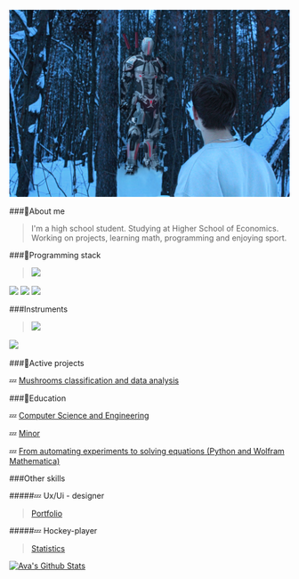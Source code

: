 ![Banner](https://github.com/Sosylka19/Sosylka19/blob/main/497DC3AC-3682-4A29-8E03-01A146BD1D22.jpg)

###🚾About me

>I'm a high school student.
Studying at Higher School of Economics. Working on projects, learning math, programming and enjoying sport.

###🚾Programming stack

><img src="/Users/aleksandrandreev/Downloads/ISO_C++_Logo.svg.png" width="30"/>
<img src="/Users/aleksandrandreev/Downloads/Unknown.png" width="40"/>
<img src="/Users/aleksandrandreev/Downloads/python-logo-only.png" width="30"/>
<img src="/Users/aleksandrandreev/Downloads/images.png" width="30"/>

###Instruments
><img src="/Users/aleksandrandreev/Downloads/Git_icon.svg.png" width="30"/>
<img src="/Users/aleksandrandreev/Downloads/97_Docker_logo_logos-512.webp" width="30"/>

###🚾Active projects

💤 [Mushrooms classification and data analysis](https://github.com/Spaceboy450/data_analysis_hse)


###🚾Education

💤 [Computer Science and Engineering](https://www.hse.ru/ba/isct/)

💤 [Minor](https://electives.hse.ru/applied_stat/)

💤  [From automating experiments to solving equations (Python and Wolfram Mathematica)](https://www.hse.ru/edu/courses/925097327)

###Other skills

#####💤 Ux/Ui - designer
>[Portfolio](https://dprofile.ru/sosylka)

#####💤 Hockey-player
>[Statistics](https://r-hockey.ru/people/player/583-001-0103927-5)


[![Ava's Github Stats](https://github-readme-stats.vercel.app/api?username=Sosylka19)](https://github.com/anuraghazra/github-readme-stats)


